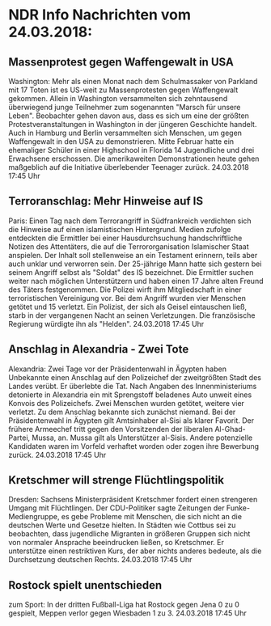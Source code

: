 # NDR Info Nachrichten vom 24.03.2018:


## Massenprotest gegen Waffengewalt in USA
Washington: Mehr als einen Monat nach dem Schulmassaker von Parkland mit 17 Toten ist es US-weit zu Massenprotesten gegen
Waffengewalt gekommen. Allein in Washington versammelten sich zehntausend überwiegend junge Teilnehmer zum sogenannten "Marsch für unsere Leben". Beobachter gehen davon aus, dass es sich um eine der größten Protestveranstaltungen in Washington in der jüngeren Geschichte handelt. Auch in Hamburg und Berlin versammelten sich Menschen, um gegen Waffengewalt in den USA zu demonstrieren. Mitte Februar hatte ein ehemaliger Schüler in einer Highschool in Florida 14 Jugendliche und drei Erwachsene erschossen. Die amerikaweiten Demonstrationen heute gehen maßgeblich auf die Initiative überlebender Teenager zurück. 24.03.2018 17:45 Uhr 

## Terroranschlag: Mehr Hinweise auf IS
Paris: 	Einen Tag nach dem Terrorangriff in Südfrankreich verdichten sich die Hinweise auf einen islamistischen Hintergrund. Medien zufolge entdeckten die Ermittler bei einer Hausdurchsuchung handschriftliche Notizen des Attentäters,  die auf die Terrororganisation Islamischer Staat anspielen. Der Inhalt soll stellenweise an ein Testament erinnern, teils aber auch unklar und verworren sein. Der 25-jährige Mann hatte sich gestern bei seinem Angriff selbst als "Soldat" des IS bezeichnet. Die Ermittler suchen weiter nach möglichen Unterstützern und haben einen 17 Jahre alten Freund des Täters festgenommen. Die Polizei wirft ihm Mitgliedschaft in einer terroristischen Vereinigung vor. Bei dem Angriff wurden vier Menschen getötet und 15 verletzt. Ein Polizist, der sich als Geisel eintauschen ließ, starb in der vergangenen Nacht an seinen Verletzungen. Die französische Regierung würdigte ihn als "Helden". 24.03.2018 17:45 Uhr 

## Anschlag in Alexandria - Zwei Tote
Alexandria: 	Zwei Tage vor der Präsidentenwahl in Ägypten haben Unbekannte einen Anschlag auf den Polizeichef der zweitgrößten Stadt des Landes verübt. Er überlebte die Tat. Nach Angaben des Innenministeriums detonierte in Alexandria ein mit Sprengstoff beladenes Auto unweit eines Konvois des Polizeichefs. Zwei Menschen wurden getötet, weitere vier verletzt. Zu dem Anschlag bekannte sich zunächst niemand. Bei der Präsidentenwahl in Ägypten gilt Amtsinhaber al-Sisi als klarer Favorit. Der frühere Armeechef tritt gegen den Vorsitzenden der liberalen Al-Ghad-Partei, Mussa, an. Mussa gilt als Unterstützer al-Sisis. Andere potenzielle Kandidaten waren im Vorfeld verhaftet worden oder zogen ihre Bewerbung zurück. 24.03.2018 17:45 Uhr 

## Kretschmer will strenge Flüchtlingspolitik
Dresden: Sachsens Ministerpräsident Kretschmer fordert einen strengeren Umgang mit Flüchtlingen. Der CDU-Politiker sagte Zeitungen der Funke-Mediengruppe, es gebe Probleme mit Menschen, die sich nicht an die deutschen Werte und Gesetze hielten. In Städten wie Cottbus sei zu beobachten, dass jugendliche Migranten in größeren Gruppen sich nicht von normaler Ansprache beeindrucken ließen, so Kretschmer. Er unterstütze einen restriktiven Kurs, der aber nichts anderes bedeute, als die Durchsetzung deutschen Rechts. 24.03.2018 17:45 Uhr 

## Rostock spielt unentschieden
zum Sport: In der dritten Fußball-Liga hat Rostock gegen Jena 0 zu 0 gespielt, Meppen verlor gegen Wiesbaden 1 zu 3. 24.03.2018 17:45 Uhr 

